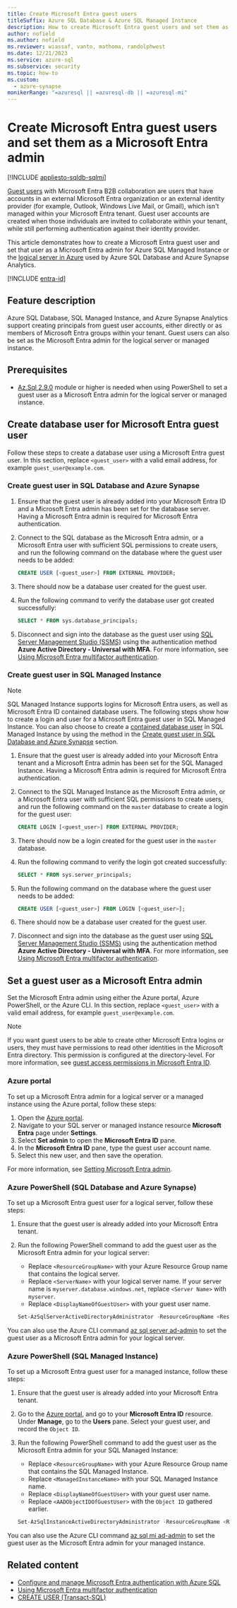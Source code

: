 ```yaml
---
title: Create Microsoft Entra guest users
titleSuffix: Azure SQL Database & Azure SQL Managed Instance
description: How to create Microsoft Entra guest users and set them as Microsoft Entra admin in Azure SQL Database, Azure SQL Managed Instance, and Azure Synapse Analytics
author: nofield
ms.author: nofield
ms.reviewer: wiassaf, vanto, mathoma, randolphwest
ms.date: 12/21/2023
ms.service: azure-sql
ms.subservice: security
ms.topic: how-to
ms.custom:
  - azure-synapse
monikerRange: "=azuresql || =azuresql-db || =azuresql-mi"
---
```

# Create Microsoft Entra guest users and set them as a Microsoft Entra admin

[!INCLUDE [appliesto-sqldb-sqlmi](../includes/appliesto-sqldb-sqlmi.md)]

[Guest users](/entra/external-id/user-properties) with Microsoft Entra B2B collaboration are users that have accounts in an external Microsoft Entra organization or an external identity provider (for example, Outlook, Windows Live Mail, or Gmail), which isn't managed within your Microsoft Entra tenant. Guest user accounts are created when those individuals are invited to collaborate within your tenant, while still performing authentication against their identity provider.

This article demonstrates how to create a Microsoft Entra guest user and set that user as a Microsoft Entra admin for Azure SQL Managed Instance or the [logical server in Azure](logical-servers.md) used by Azure SQL Database and Azure Synapse Analytics.

[!INCLUDE [entra-id](../includes/entra-id.md)]

## Feature description

Azure SQL Database, SQL Managed Instance, and Azure Synapse Analytics support creating principals from guest user accounts, either directly or as members of Microsoft Entra groups within your tenant. Guest users can also be set as the Microsoft Entra admin for the logical server or managed instance.

## Prerequisites

- [Az.Sql 2.9.0](https://www.powershellgallery.com/packages/Az.Sql/2.9.0) module or higher is needed when using PowerShell to set a guest user as a Microsoft Entra admin for the logical server or managed instance.

## Create database user for Microsoft Entra guest user

Follow these steps to create a database user using a Microsoft Entra guest user. In this section, replace `<guest_user>` with a valid email address, for example `guest_user@example.com`.

### Create guest user in SQL Database and Azure Synapse

1. Ensure that the guest user is already added into your Microsoft Entra ID and a Microsoft Entra admin has been set for the database server. Having a Microsoft Entra admin is required for Microsoft Entra authentication.

1. Connect to the SQL database as the Microsoft Entra admin, or a Microsoft Entra user with sufficient SQL permissions to create users, and run the following command on the database where the guest user needs to be added:

   ```sql
   CREATE USER [<guest_user>] FROM EXTERNAL PROVIDER;
   ```

1. There should now be a database user created for the guest user.

1. Run the following command to verify the database user got created successfully:

   ```sql
   SELECT * FROM sys.database_principals;
   ```

1. Disconnect and sign into the database as the guest user using [SQL Server Management Studio (SSMS)](/sql/ssms/download-sql-server-management-studio-ssms) using the authentication method **Azure Active Directory - Universal with MFA**. For more information, see [Using Microsoft Entra multifactor authentication](authentication-mfa-ssms-overview.md).

### Create guest user in SQL Managed Instance

> [!NOTE]  
> SQL Managed Instance supports logins for Microsoft Entra users, as well as Microsoft Entra ID contained database users. The following steps show how to create a login and user for a Microsoft Entra guest user in SQL Managed Instance. You can also choose to create a [contained database user](/sql/relational-databases/security/contained-database-users-making-your-database-portable) in SQL Managed Instance by using the method in the [Create guest user in SQL Database and Azure Synapse](#create-guest-user-in-sql-database-and-azure-synapse) section.

1. Ensure that the guest user is already added into your Microsoft Entra tenant and a Microsoft Entra admin has been set for the SQL Managed Instance. Having a Microsoft Entra admin is required for Microsoft Entra authentication.

1. Connect to the SQL Managed Instance as the Microsoft Entra admin, or a Microsoft Entra user with sufficient SQL permissions to create users, and run the following command on the `master` database to create a login for the guest user:

   ```sql
   CREATE LOGIN [<guest_user>] FROM EXTERNAL PROVIDER;
   ```

1. There should now be a login created for the guest user in the `master` database.

1. Run the following command to verify the login got created successfully:

   ```sql
   SELECT * FROM sys.server_principals;
   ```

1. Run the following command on the database where the guest user needs to be added:

   ```sql
   CREATE USER [<guest_user>] FROM LOGIN [<guest_user>];
   ```

1. There should now be a database user created for the guest user.

1. Disconnect and sign into the database as the guest user using [SQL Server Management Studio (SSMS)](/sql/ssms/download-sql-server-management-studio-ssms) using the authentication method **Azure Active Directory - Universal with MFA**. For more information, see [Using Microsoft Entra multifactor authentication](authentication-mfa-ssms-overview.md).

## Set a guest user as a Microsoft Entra admin

Set the Microsoft Entra admin using either the Azure portal, Azure PowerShell, or the Azure CLI. In this section, replace `<guest_user>` with a valid email address, for example `guest_user@example.com`.

> [!NOTE]  
> If you want guest users to be able to create other Microsoft Entra logins or users, they must have permissions to read other identities in the Microsoft Entra directory. This permission is configured at the directory-level. For more information, see [guest access permissions in Microsoft Entra ID](/entra/identity/users/users-restrict-guest-permissions).

### Azure portal

To set up a Microsoft Entra admin for a logical server or a managed instance using the Azure portal, follow these steps:

1. Open the [Azure portal](https://portal.azure.com).
1. Navigate to your SQL server or managed instance resource **Microsoft Entra** page under **Settings**.
1. Select **Set admin** to open the **Microsoft Entra ID** pane.
1. In the **Microsoft Entra ID** pane, type the guest user account name.
1. Select this new user, and then save the operation.

For more information, see [Setting Microsoft Entra admin](authentication-aad-configure.md#azure-ad-admin-with-a-server-in-sql-database).

### Azure PowerShell (SQL Database and Azure Synapse)

To set up a Microsoft Entra guest user for a logical server, follow these steps:

1. Ensure that the guest user is already added into your Microsoft Entra tenant.

1. Run the following PowerShell command to add the guest user as the Microsoft Entra admin for your logical server:

   - Replace `<ResourceGroupName>` with your Azure Resource Group name that contains the logical server.
   - Replace `<ServerName>` with your logical server name. If your server name is `myserver.database.windows.net`, replace `<Server Name>` with `myserver`.
   - Replace `<DisplayNameOfGuestUser>` with your guest user name.

   ```powershell
   Set-AzSqlServerActiveDirectoryAdministrator -ResourceGroupName <ResourceGroupName> -ServerName <ServerName> -DisplayName <DisplayNameOfGuestUser>
   ```

You can also use the Azure CLI command [az sql server ad-admin](/cli/azure/sql/server/ad-admin) to set the guest user as a Microsoft Entra admin for your logical server.

### Azure PowerShell (SQL Managed Instance)

To set up a Microsoft Entra guest user for a managed instance, follow these steps:

1. Ensure that the guest user is already added into your Microsoft Entra tenant.

1. Go to the [Azure portal](https://portal.azure.com), and go to your **Microsoft Entra ID** resource. Under **Manage**, go to the **Users** pane. Select your guest user, and record the `Object ID`.

1. Run the following PowerShell command to add the guest user as the Microsoft Entra admin for your SQL Managed Instance:

   - Replace `<ResourceGroupName>` with your Azure Resource Group name that contains the SQL Managed Instance.
   - Replace `<ManagedInstanceName>` with your SQL Managed Instance name.
   - Replace `<DisplayNameOfGuestUser>` with your guest user name.
   - Replace `<AADObjectIDOfGuestUser>` with the `Object ID` gathered earlier.

   ```powershell
   Set-AzSqlInstanceActiveDirectoryAdministrator -ResourceGroupName <ResourceGroupName> -InstanceName "<ManagedInstanceName>" -DisplayName <DisplayNameOfGuestUser> -ObjectId <AADObjectIDOfGuestUser>
   ```

You can also use the Azure CLI command [az sql mi ad-admin](/cli/azure/sql/mi/ad-admin) to set the guest user as the Microsoft Entra admin for your managed instance.

## Related content

- [Configure and manage Microsoft Entra authentication with Azure SQL](authentication-aad-configure.md)
- [Using Microsoft Entra multifactor authentication](authentication-mfa-ssms-overview.md)
- [CREATE USER (Transact-SQL)](/sql/t-sql/statements/create-user-transact-sql)
